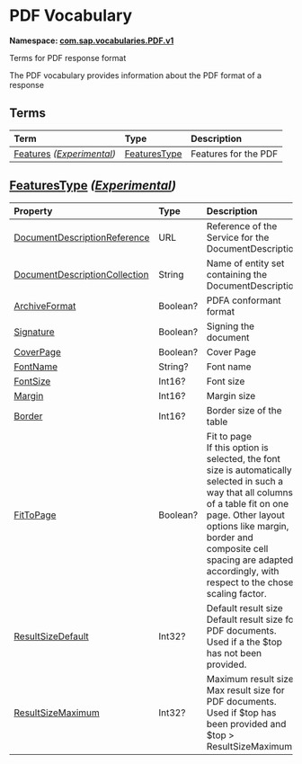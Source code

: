 # PDF Vocabulary
**Namespace: [com.sap.vocabularies.PDF.v1](PDF.xml)**

Terms for PDF response format

The PDF vocabulary provides information about the PDF format of a response


## Terms

Term|Type|Description
:---|:---|:----------
[Features](./PDF.xml#L39:~:text=<Term%20Name="-,Features,-") *([Experimental](Common.md#Experimental))*|[FeaturesType](#FeaturesType)|<a name="Features"></a>Features for the PDF

## <a name="FeaturesType"></a>[FeaturesType](./PDF.xml#L44:~:text=<ComplexType%20Name="-,FeaturesType,-") *([Experimental](Common.md#Experimental))*


Property|Type|Description
:-------|:---|:----------
[DocumentDescriptionReference](./PDF.xml#L46:~:text=<ComplexType%20Name="-,FeaturesType,-")|URL|Reference of the Service for the DocumentDescription
[DocumentDescriptionCollection](./PDF.xml#L50:~:text=<ComplexType%20Name="-,FeaturesType,-")|String|Name of entity set containing the DocumentDescription
[ArchiveFormat](./PDF.xml#L53:~:text=<ComplexType%20Name="-,FeaturesType,-")|Boolean?|PDFA conformant format
[Signature](./PDF.xml#L56:~:text=<ComplexType%20Name="-,FeaturesType,-")|Boolean?|Signing the document
[CoverPage](./PDF.xml#L59:~:text=<ComplexType%20Name="-,FeaturesType,-")|Boolean?|Cover Page
[FontName](./PDF.xml#L62:~:text=<ComplexType%20Name="-,FeaturesType,-")|String?|Font name
[FontSize](./PDF.xml#L65:~:text=<ComplexType%20Name="-,FeaturesType,-")|Int16?|Font size
[Margin](./PDF.xml#L68:~:text=<ComplexType%20Name="-,FeaturesType,-")|Int16?|Margin size
[Border](./PDF.xml#L71:~:text=<ComplexType%20Name="-,FeaturesType,-")|Int16?|Border size of the table
[FitToPage](./PDF.xml#L74:~:text=<ComplexType%20Name="-,FeaturesType,-")|Boolean?|Fit to page<br>If this option is selected, the font size is automatically selected in such a way that all columns of a table fit on one page. Other layout options like margin, border and composite cell spacing are adapted accordingly, with respect to the chose scaling factor.
[ResultSizeDefault](./PDF.xml#L80:~:text=<ComplexType%20Name="-,FeaturesType,-")|Int32?|Default result size<br>Default result size for PDF documents. Used if a the $top has not been provided.
[ResultSizeMaximum](./PDF.xml#L86:~:text=<ComplexType%20Name="-,FeaturesType,-")|Int32?|Maximum result size<br>Max result size for PDF documents. Used if $top has been provided and $top > ResultSizeMaximum
